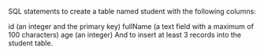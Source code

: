 SQL statements to create a table named student with the following columns:

id (an integer and the primary key)
fullName (a text field with a maximum of 100 characters)
age (an integer)
And to insert at least 3 records into the student table.
